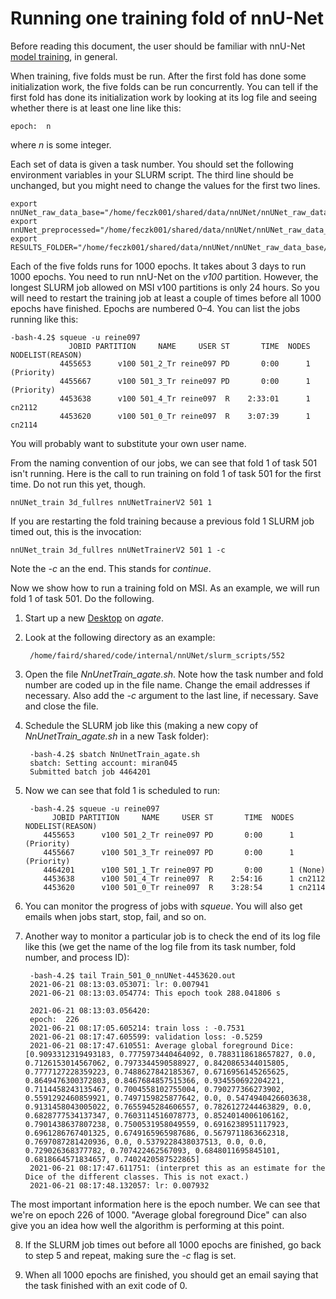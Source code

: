 Running one training fold of nnU-Net
====================================

Before reading this document, the user should be familiar with nnU-Net
[model training](https://github.com/MIC-DKFZ/nnUNet#model-training), in general.

When training, five folds must be run.  After the first fold has done some initialization
work, the five folds can be run concurrently.  You can tell if the first fold has done
its initialization work by looking at its log file and seeing whether there is at least
one line like this:

    epoch:  n

where *n* is some integer.

Each set of data is given a task number.  You should set the following environment variables in your SLURM script.  The third line should be unchanged, but you might need to change the values for the first two lines.

    export nnUNet_raw_data_base="/home/feczk001/shared/data/nnUNet/nnUNet_raw_data_base/"
    export nnUNet_preprocessed="/home/feczk001/shared/data/nnUNet/nnUNet_raw_data_base/nnUNet_preprocessed"
    export RESULTS_FOLDER="/home/feczk001/shared/data/nnUNet/nnUNet_raw_data_base/nnUNet_trained_models"

Each of the five folds runs for 1000 epochs.  It takes about 3 days to run 1000 epochs.
You need to run nnU-Net on the *v100* partition.  However, the longest SLURM job
allowed on MSI v100 partitions is only 24 hours.  So you will need to restart the training job at least
a couple of times before all 1000 epochs have finished.  Epochs are numbered 0&ndash;4.
You can list the jobs running like this:

    -bash-4.2$ squeue -u reine097
                 JOBID PARTITION     NAME     USER ST       TIME  NODES NODELIST(REASON)
               4455653      v100 501_2_Tr reine097 PD       0:00      1 (Priority)
               4455667      v100 501_3_Tr reine097 PD       0:00      1 (Priority)
               4453638      v100 501_4_Tr reine097  R    2:33:01      1 cn2112
               4453620      v100 501_0_Tr reine097  R    3:07:39      1 cn2114

You will probably want to substitute your own user name.

From the naming convention of our jobs, we can see that fold 1 of task 501 isn't running.
Here is the call to run training on fold 1 of task 501 for the first time.  Do not run this yet,
though.

    nnUNet_train 3d_fullres nnUNetTrainerV2 501 1

If you are restarting the fold training because a previous fold 1 SLURM job timed out, this is the
invocation:

    nnUNet_train 3d_fullres nnUNetTrainerV2 501 1 -c

Note the *-c* an the end.  This stands for *continue*.

Now we show how to run a training fold on MSI.  As an example, we will run fold 1 of task 501.
Do the following.

1. Start up a new [Desktop](https://www.msi.umn.edu/support/faq/how-do-i-obtain-graphical-connection-using-nice-system) on *agate*.
   
2. Look at the following directory as an example:


        /home/faird/shared/code/internal/nnUNet/slurm_scripts/552
   
3. Open the file *NnUnetTrain_agate.sh*.  Note how the task number and fold number are coded
up in the file name.  Change the email addresses if necessary.  Also add the *-c* argument to the last line, if necessary.  Save and close the file.
   
4. Schedule the SLURM job like this (making a new copy of *NnUnetTrain_agate.sh* in a new Task folder):


        -bash-4.2$ sbatch NnUnetTrain_agate.sh
        sbatch: Setting account: miran045
        Submitted batch job 4464201

5. Now we can see that fold 1 is scheduled to run:

        -bash-4.2$ squeue -u reine097
             JOBID PARTITION     NAME     USER ST       TIME  NODES NODELIST(REASON)
           4455653      v100 501_2_Tr reine097 PD       0:00      1 (Priority)
           4455667      v100 501_3_Tr reine097 PD       0:00      1 (Priority)
           4464201      v100 501_1_Tr reine097 PD       0:00      1 (None)
           4453638      v100 501_4_Tr reine097  R    2:54:16      1 cn2112
           4453620      v100 501_0_Tr reine097  R    3:28:54      1 cn2114

6. You can monitor the progress of jobs with *squeue*.  You will also get emails when jobs start, stop, fail, and so on.

7. Another way to monitor a particular job is to check the end of its log file like this (we get the name of the log file from its task number, fold number, and process ID):

        -bash-4.2$ tail Train_501_0_nnUNet-4453620.out
        2021-06-21 08:13:03.053071: lr: 0.007941
        2021-06-21 08:13:03.054774: This epoch took 288.041806 s
        
        2021-06-21 08:13:03.056420: 
        epoch:  226
        2021-06-21 08:17:05.605214: train loss : -0.7531
        2021-06-21 08:17:47.605599: validation loss: -0.5259
        2021-06-21 08:17:47.610551: Average global foreground Dice: [0.9093312319493183, 0.7775973440464092, 0.7883118618657827, 0.0, 0.7126153014567062, 0.7973344590588927, 0.8420865344015805, 0.7777127228359223, 0.7488627842185367, 0.6716956145265625, 0.8649476300372803, 0.8467684857515366, 0.934550692204221, 0.7114458243135467, 0.7004558102755004, 0.790277366273902, 0.5591292460859921, 0.7497159825877642, 0.0, 0.5474940426603638, 0.9131458043005022, 0.7655945284606557, 0.7826127244463829, 0.0, 0.6828777534137347, 0.7603114516078773, 0.8524014006106162, 0.7901438637807238, 0.7500531958049559, 0.6916238951117923, 0.6961286767401325, 0.6749165965987686, 0.5679711863662318, 0.7697087281420936, 0.0, 0.5379228438037513, 0.0, 0.0, 0.729026368377782, 0.707422462567093, 0.6848011695845101, 0.6818664571834657, 0.7402420587522865]
        2021-06-21 08:17:47.611751: (interpret this as an estimate for the Dice of the different classes. This is not exact.)
        2021-06-21 08:17:48.132057: lr: 0.007932

The most important information here is the epoch number.  We can see that we're on epoch 226 of 1000.  "Average global foreground Dice" can also give you an idea how well the algorithm is performing at this point.

8. If the SLURM job times out before all 1000 epochs are finished, go back to step 5 and repeat, making sure the *-c* flag is set.

0. When all 1000 epochs are finished, you should get an email saying that the task finished with an exit code of 0.
